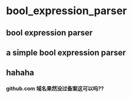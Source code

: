 # bool_expression_parser
## bool expression parser
## a simple bool expression parser
## hahaha

#### github.com 域名果然没过备案这可以吗??
